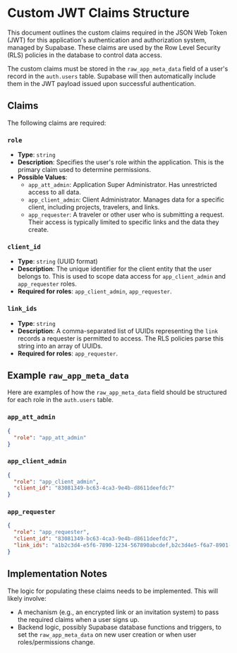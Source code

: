 # Custom JWT Claims Structure

This document outlines the custom claims required in the JSON Web Token (JWT) for this application's authentication and authorization system, managed by Supabase. These claims are used by the Row Level Security (RLS) policies in the database to control data access.

The custom claims must be stored in the `raw_app_meta_data` field of a user's record in the `auth.users` table. Supabase will then automatically include them in the JWT payload issued upon successful authentication.

## Claims

The following claims are required:

### `role`

-   **Type**: `string`
-   **Description**: Specifies the user's role within the application. This is the primary claim used to determine permissions.
-   **Possible Values**:
    -   `app_att_admin`: Application Super Administrator. Has unrestricted access to all data.
    -   `app_client_admin`: Client Administrator. Manages data for a specific client, including projects, travelers, and links.
    -   `app_requester`: A traveler or other user who is submitting a request. Their access is typically limited to specific links and the data they create.

### `client_id`

-   **Type**: `string` (UUID format)
-   **Description**: The unique identifier for the client entity that the user belongs to. This is used to scope data access for `app_client_admin` and `app_requester` roles.
-   **Required for roles**: `app_client_admin`, `app_requester`.

### `link_ids`

-   **Type**: `string`
-   **Description**: A comma-separated list of UUIDs representing the `link` records a requester is permitted to access. The RLS policies parse this string into an array of UUIDs.
-   **Required for roles**: `app_requester`.

## Example `raw_app_meta_data`

Here are examples of how the `raw_app_meta_data` field should be structured for each role in the `auth.users` table.

### `app_att_admin`

```json
{
  "role": "app_att_admin"
}
```

### `app_client_admin`

```json
{
  "role": "app_client_admin",
  "client_id": "83081349-bc63-4ca3-9e4b-d8611deefdc7"
}
```

### `app_requester`

```json
{
  "role": "app_requester",
  "client_id": "83081349-bc63-4ca3-9e4b-d8611deefdc7",
  "link_ids": "a1b2c3d4-e5f6-7890-1234-567890abcdef,b2c3d4e5-f6a7-8901-2345-67890abcdef0"
}
```

## Implementation Notes

The logic for populating these claims needs to be implemented. This will likely involve:
-   A mechanism (e.g., an encrypted link or an invitation system) to pass the required claims when a user signs up.
-   Backend logic, possibly Supabase database functions and triggers, to set the `raw_app_meta_data` on new user creation or when user roles/permissions change. 